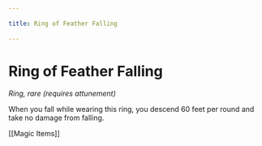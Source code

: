 --- 
title: Ring of Feather Falling 
---
# Ring of Feather Falling

*Ring, rare (requires attunement)*

When you fall while wearing this ring, you descend 60 feet per round and take no damage from falling.


[[Magic Items]]
